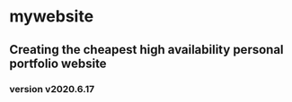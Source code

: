 # mywebsite
## Creating the cheapest high availability personal portfolio website


### version v2020.6.17